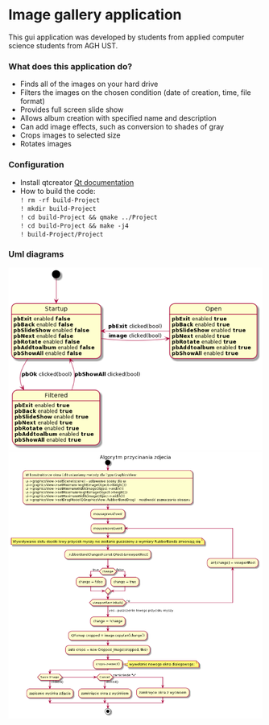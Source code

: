 # Image gallery application #

This gui application was developed by students from applied computer science students from AGH UST.

### What does this application do? ###

* Finds all of the images on your hard drive
* Filters the images on the chosen condition (date of creation, time, file format)
* Provides full screen slide show
* Allows album creation with specified name and description
* Can add image effects, such as conversion to shades of gray
* Crops images to selected size
* Rotates images

### Configuration ###
* Install qtcreator
[Qt documentation](https://www.qt.io/)
* How to build the code:  
``
! rm -rf build-Project
``  
``
! mkdir build-Project
``  
``
! cd build-Project && qmake ../Project
``  
``
! cd build-Project && make -j4
``  
``
! build-Project/Project
``

### Uml diagrams ###

![Uml1](uml1.png)  
![Uml2](uml2.png)